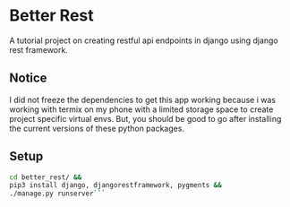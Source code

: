 # Better Rest
A tutorial project on creating restful
api endpoints in django using django rest
framework.

## Notice
I did not freeze the dependencies to get
this app working because i was working 
with termix on my phone with a limited
storage space to create project specific
virtual envs. But, you should be good to
go after installing the current versions
of these python packages.

## Setup
```bash 
cd better_rest/ &&
pip3 install django, djangorestframework, pygments &&
./manage.py runserver```
